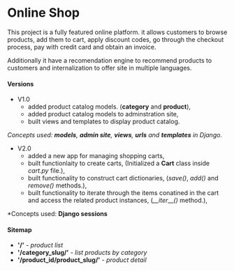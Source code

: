 # Online Shop

This project is a fully featured online platform. it allows customers to browse products, add them to cart, apply discount codes, go through the checkout process, pay with credit card and obtain an invoice.

Additionally it have a recomendation engine to recommend products to customers and internalization to offer site in multiple languages.

#### Versions

- V1.0
  - added product catalog models. (**category** and **product**),
  - added product catalog models to adminstration site,
  - built views and templates to display product catalog.

*Concepts used: **models**, **admin site**, **views**, **urls** and **templates** in Django.*

- V2.0
  - added a new app for managing shopping carts,
  - built functionlaity to create carts, (Initialized a **Cart** class inside *cart.py* file.),
  - built functionality to construct cart dictionaries, (*save()*, *add()* and *remove()* methods.),
  - built functionality to iterate through the items conatined in the cart and access the related product instances, (*__iter*__*()* method.),

*Concepts used: **Django sessions**

#### Sitemap

- **'/'** - *product list*
- **'/category_slug/'** - *list products by category*
- **'/product_id/product_slug/'** - *product detail*
